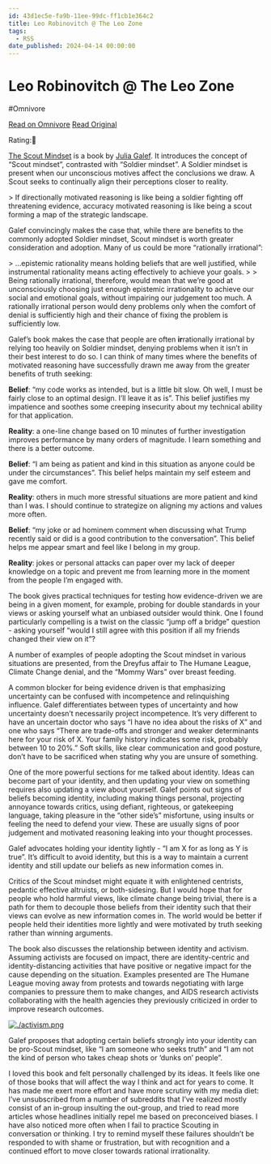 ```yaml
---
id: 43d1ec5e-fa9b-11ee-99dc-ff1cb1e364c2
title: Leo Robinovitch @ The Leo Zone
tags:
  - RSS
date_published: 2024-04-14 00:00:00
---
```


# Leo Robinovitch @ The Leo Zone
#Omnivore

[Read on Omnivore](https://omnivore.app/me/leo-robinovitch-the-leo-zone-18ede3d09c1)
[Read Original](https://theleo.zone/books/the-scout-mindset/)



Rating:🧠

[The Scout Mindset](https:&#x2F;&#x2F;en.wikipedia.org&#x2F;wiki&#x2F;The%5FScout%5FMindset) is a book by [Julia Galef](https:&#x2F;&#x2F;juliagalef.com&#x2F;). It introduces the concept of “Scout mindset”, contrasted with “Soldier mindset”. A Soldier mindset is present when our unconscious motives affect the conclusions we draw. A Scout seeks to continually align their perceptions closer to reality.

&gt; If directionally motivated reasoning is like being a soldier fighting off threatening evidence, accuracy motivated reasoning is like being a scout forming a map of the strategic landscape.

Galef convincingly makes the case that, while there are benefits to the commonly adopted Soldier mindset, Scout mindset is worth greater consideration and adoption. Many of us could be more “rationally irrational”:

&gt; …epistemic rationality means holding beliefs that are well justified, while instrumental rationality means acting effectively to achieve your goals.
&gt; 
&gt; Being rationally irrational, therefore, would mean that we’re good at unconsciously choosing just enough epistemic irrationality to achieve our social and emotional goals, without impairing our judgement too much. A rationally irrational person would deny problems only when the comfort of denial is sufficiently high and their chance of fixing the problem is sufficiently low.

Galef’s book makes the case that people are often **ir**rationally irrational by relying too heavily on Soldier mindset, denying problems when it isn’t in their best interest to do so. I can think of many times where the benefits of motivated reasoning have successfully drawn me away from the greater benefits of truth seeking:

**Belief**: “my code works as intended, but is a little bit slow. Oh well, I must be fairly close to an optimal design. I’ll leave it as is”. This belief justifies my impatience and soothes some creeping insecurity about my technical ability for that application.

**Reality**: a one-line change based on 10 minutes of further investigation improves performance by many orders of magnitude. I learn something and there is a better outcome.

**Belief**: “I am being as patient and kind in this situation as anyone could be under the circumstances”. This belief helps maintain my self esteem and gave me comfort.

**Reality**: others in much more stressful situations are more patient and kind than I was. I should continue to strategize on aligning my actions and values more often.

**Belief**: “my joke or ad hominem comment when discussing what Trump recently said or did is a good contribution to the conversation”. This belief helps me appear smart and feel like I belong in my group.

**Reality**: jokes or personal attacks can paper over my lack of deeper knowledge on a topic and prevent me from learning more in the moment from the people I’m engaged with.

The book gives practical techniques for testing how evidence-driven we are being in a given moment, for example, probing for double standards in your views or asking yourself what an unbiased outsider would think. One I found particularly compelling is a twist on the classic “jump off a bridge” question - asking yourself “would I still agree with this position if all my friends changed their view on it”?

A number of examples of people adopting the Scout mindset in various situations are presented, from the Dreyfus affair to The Humane League, Climate Change denial, and the “Mommy Wars” over breast feeding.

A common blocker for being evidence driven is that emphasizing uncertainty can be confused with incompetence and relinquishing influence. Galef differentiates between types of uncertainty and how uncertainty doesn’t necessarily project incompetence. It’s very different to have an uncertain doctor who says “I have no idea about the risks of X” and one who says “There are trade-offs and stronger and weaker determinants here for your risk of X. Your family history indicates some risk, probably between 10 to 20%.” Soft skills, like clear communication and good posture, don’t have to be sacrificed when stating why you are unsure of something.

One of the more powerful sections for me talked about identity. Ideas can become part of your identity, and then updating your view on something requires also updating a view about yourself. Galef points out signs of beliefs becoming identity, including making things personal, projecting annoyance towards critics, using defiant, righteous, or gatekeeping language, taking pleasure in the “other side’s” misfortune, using insults or feeling the need to defend your view. These are usually signs of poor judgement and motivated reasoning leaking into your thought processes.

Galef advocates holding your identity lightly - “I am X for as long as Y is true”. It’s difficult to avoid identity, but this is a way to maintain a current identity and still update our beliefs as new information comes in.

Critics of the Scout mindset might equate it with enlightened centrists, pedantic effective altruists, or both-sidesing. But I would hope that for people who hold harmful views, like climate change being trivial, there is a path for them to decouple those beliefs from their identity such that their views can evolve as new information comes in. The world would be better if people held their identities more lightly and were motivated by truth seeking rather than winning arguments.

The book also discusses the relationship between identity and activism. Assuming activists are focused on impact, there are identity-centric and identity-distancing activities that have positive or negative impact for the cause depending on the situation. Examples presented are The Humane League moving away from protests and towards negotiating with large companies to pressure them to make changes, and AIDS research activists collaborating with the health agencies they previously criticized in order to improve research outcomes.

[![.&#x2F;activism.png](https:&#x2F;&#x2F;proxy-prod.omnivore-image-cache.app&#x2F;0x0,s2pq6UKR7NBLe182vfMC0xtwqRGftZCbYqHAGV243EvM&#x2F;https:&#x2F;&#x2F;theleo.zone&#x2F;books&#x2F;the-scout-mindset&#x2F;activism.png)](https:&#x2F;&#x2F;theleo.zone&#x2F;books&#x2F;the-scout-mindset&#x2F;activism.png)

Galef proposes that adopting certain beliefs strongly into your identity can be pro-Scout mindset, like “I am someone who seeks truth” and “I am not the kind of person who takes cheap shots or ‘dunks on’ people”.

I loved this book and felt personally challenged by its ideas. It feels like one of those books that will affect the way I think and act for years to come. It has made me exert more effort and have more scrutiny with my media diet: I’ve unsubscribed from a number of subreddits that I’ve realized mostly consist of an in-group insulting the out-group, and tried to read more articles whose headlines initially repel me based on preconceived biases. I have also noticed more often when I fail to practice Scouting in conversation or thinking. I try to remind myself these failures shouldn’t be responded to with shame or frustration, but with recognition and a continued effort to move closer towards rational irrationality.